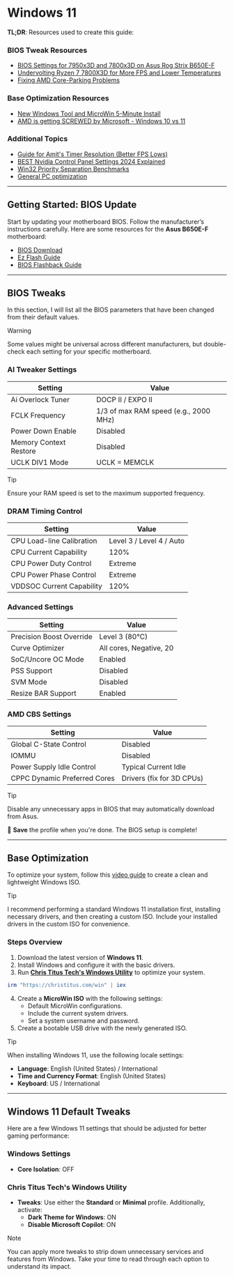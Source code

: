 # Windows 11

**TL;DR**: Resources used to create this guide:

### BIOS Tweak Resources

- [BIOS Settings for 7950x3D and 7800x3D on Asus Rog Strix B650E-F](https://www.youtube.com/watch?v=kqAsNB5xCVI)
- [Undervolting Ryzen 7 7800X3D for More FPS and Lower Temperatures](https://www.youtube.com/watch?v=BNAs3bl-yv0)
- [Fixing AMD Core-Parking Problems](https://www.youtube.com/watch?v=4wdQpVcL_a4)

### Base Optimization Resources

- [New Windows Tool and MicroWin 5-Minute Install](https://www.youtube.com/watch?v=92SM8Az5QVM)
- [AMD is getting SCREWED by Microsoft - Windows 10 vs 11](https://www.youtube.com/watch?v=mVpv-EpEoGM)

### Additional Topics

- [Guide for Amit's Timer Resolution (Better FPS Lows)](https://www.youtube.com/watch?v=AcCFZ8hhXi8)
- [BEST Nvidia Control Panel Settings 2024 Explained](https://www.youtube.com/watch?v=6-62fFTcA1Y)
- [Win32 Priority Separation Benchmarks](https://www.youtube.com/watch?v=wTdeyFk8Xv0)
- [General PC optimization](https://www.youtube.com/watch?v=iBiNfa32AnE)

---

## Getting Started: BIOS Update

Start by updating your motherboard BIOS. Follow the manufacturer’s instructions carefully. Here are some resources for the **Asus B650E-F** motherboard:

- [BIOS Download](https://rog.asus.com/it/motherboards/rog-strix/rog-strix-b650e-f-gaming-wifi-model/helpdesk_bios/)
- [Ez Flash Guide](https://www.youtube.com/watch?v=Em7SRaG3L_0)
- [BIOS Flashback Guide](https://www.youtube.com/watch?v=FPyElZcsW6o)

---

## BIOS Tweaks

In this section, I will list all the BIOS parameters that have been changed from their default values.

> [!WARNING]
> Some values might be universal across different manufacturers, but double-check each setting for your specific motherboard.

### AI Tweaker Settings

| **Setting**                      | **Value**                             |
|----------------------------------|---------------------------------------|
| Ai Overlock Tuner                | DOCP II / EXPO II                     |
| FCLK Frequency                   | 1/3 of max RAM speed (e.g., 2000 MHz) |
| Power Down Enable                | Disabled                              |
| Memory Context Restore           | Disabled                              |
| UCLK DIV1 Mode                   | UCLK = MEMCLK                         |

> [!TIP]
> Ensure your RAM speed is set to the maximum supported frequency.

### DRAM Timing Control

| **Setting**                      | **Value**                       |
|----------------------------------|---------------------------------|
| CPU Load-line Calibration        | Level 3 / Level 4 / Auto        |
| CPU Current Capability           | 120%                            |
| CPU Power Duty Control           | Extreme                         |
| CPU Power Phase Control          | Extreme                         |
| VDDSOC Current Capability        | 120%                            |

### Advanced Settings

| **Setting**                      | **Value**                       |
|----------------------------------|---------------------------------|
| Precision Boost Override         | Level 3 (80°C)                  |
| Curve Optimizer                  | All cores, Negative, 20         |
| SoC/Uncore OC Mode               | Enabled                         |
| PSS Support                      | Disabled                        |
| SVM Mode                         | Disabled                        |
| Resize BAR Support               | Enabled                         |

### AMD CBS Settings

| **Setting**                      | **Value**                       |
|----------------------------------|---------------------------------|
| Global C-State Control           | Disabled                        |
| IOMMU                            | Disabled                        |
| Power Supply Idle Control        | Typical Current Idle            |
| CPPC Dynamic Preferred Cores     | Drivers (fix for 3D CPUs)       |

> [!TIP]
> Disable any unnecessary apps in BIOS that may automatically download from Asus.

💾 **Save** the profile when you're done. The BIOS setup is complete!

---

## Base Optimization

To optimize your system, follow this [video guide](https://www.youtube.com/watch?v=92SM8Az5QVM) to create a clean and lightweight Windows ISO.

> [!TIP]
> I recommend performing a standard Windows 11 installation first, installing necessary drivers, and then creating a custom ISO. Include your installed drivers in the custom ISO for convenience.

### Steps Overview

1. Download the latest version of **Windows 11**.
2. Install Windows and configure it with the basic drivers.
3. Run **[Chris Titus Tech's Windows Utility](https://github.com/christitustech/winutil)** to optimize your system.

```powershell
irm "https://christitus.com/win" | iex
```

4. Create a **MicroWin ISO** with the following settings:
   - Default MicroWin configurations.
   - Include the current system drivers.
   - Set a system username and password.
5. Create a bootable USB drive with the newly generated ISO.

> [!TIP]
> When installing Windows 11, use the following locale settings:
>
> - **Language**: English (United States) / International
> - **Time and Currency Format**: English (United States)
> - **Keyboard**: US / International

---

## Windows 11 Default Tweaks

Here are a few Windows 11 settings that should be adjusted for better gaming performance:

### Windows Settings

- **Core Isolation**: OFF

### Chris Titus Tech's Windows Utility

- **Tweaks**: Use either the **Standard** or **Minimal** profile. Additionally, activate:
  - **Dark Theme for Windows**: ON
  - **Disable Microsoft Copilot**: ON

> [!NOTE]
> You can apply more tweaks to strip down unnecessary services and features from Windows. Take your time to read through each option to understand its impact.
